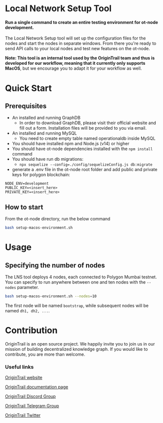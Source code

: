 Local Network Setup Tool
========================

#### Run a single command to create an entire testing environment for ot-node development.

The Local Network Setup tool will  set up the configuration files for the nodes and start the nodes in separate windows.
From there you're ready to send API calls to your local nodes and test new features on the ot-node.

**Note: This tool is an internal tool used by the OriginTrail team and thus is developed for our workflow, meaning that it currently only supports MacOS**, but we encourage you to adapt it for your workflow as well.

Quick Start
===========

## Prerequisites


* An installed and running GraphDB
  * In order to download GraphDB, please visit their official website and fill out a form. Installation files will be provided to you via email.
* An installed and running MySQL 
  * You need to create empty table named operationaldb inside MySQL
* You should have installed npm and Node.js (v14) or higher
* You should have ot-node dependencies installed with the `npm install` command
* You should have run db migrations: 
  * `npx sequelize --config=./config/sequelizeConfig.js db:migrate`
* generate a .env file in the ot-node root folder and add public and private keys for polygon blockchain:
```dotenv
NODE_ENV=development
PUBLIC_KEY=<insert_here>
PRIVATE_KEY=<insert_here>
```



## How to start

From the ot-node directory, run the below command

```bash
bash setup-macos-environment.sh
```

Usage
=====

## Specifying the number of nodes

The LNS tool deploys 4 nodes, each connected to Polygon Mumbai testnet.
You can specify to run anywhere between one and ten nodes with the `--nodes` parameter.

```bash
bash setup-macos-environment.sh --nodes=10
```

The first node will be named `bootstrap`, while subsequent nodes will be named `dh1, dh2, ...`.

Contribution
============

OriginTrail is an open source project. We happily invite you to join us in our mission of building decentralized knowledge graph. If you would like to contribute, you are more than welcome.


### Useful links


[OriginTrail website](https://origintrail.io)

[OriginTrail documentation page](http://docs.origintrail.io)

[OriginTrail Discord Group](https://discordapp.com/invite/FCgYk2S)

[OriginTrail Telegram Group](https://t.me/origintrail)

[OriginTrail Twitter](https://twitter.com/origin_trail)

